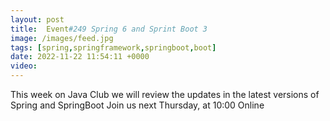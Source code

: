 ```yaml
---
layout: post
title:  Event#249 Spring 6 and Sprint Boot 3
image: /images/feed.jpg
tags: [spring,springframework,springboot,boot]
date: 2022-11-22 11:54:11 +0000
video: 
---
```


This week on Java Club we will review the updates in the latest versions of Spring and SpringBoot
Join us next Thursday, at 10:00 Online
